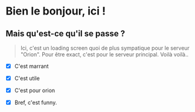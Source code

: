 # Bien le bonjour, ici ! 

## Mais qu'est-ce qu'il se passe ? 
> Ici, c'est un loading screen quoi de plus sympatique pour le serveur "Orion". Pour être exact, c'est pour le serveur principal. Voilà voilà..

 - [x] C'est marrant
 - [x] C'est utile
 - [x] C'est pour orion
 - [x] Bref, c'est funny.

